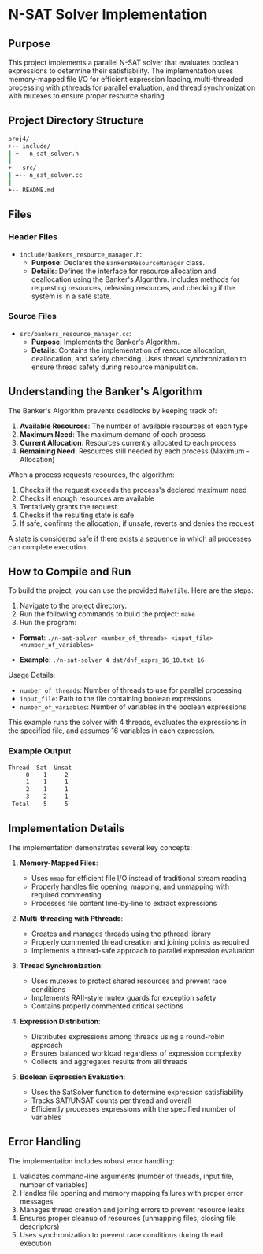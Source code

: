 # N-SAT Solver Implementation

## Purpose

This project implements a parallel N-SAT solver that evaluates boolean expressions to determine their satisfiability. The implementation uses memory-mapped file I/O for efficient expression loading, multi-threaded processing with pthreads for parallel evaluation, and thread synchronization with mutexes to ensure proper resource sharing.

## Project Directory Structure

```bash
proj4/
+-- include/
| +-- n_sat_solver.h
|
+-- src/
| +-- n_sat_solver.cc
|
+-- README.md
```
## Files

### Header Files

- `include/bankers_resource_manager.h`:
  - **Purpose**: Declares the `BankersResourceManager` class.
  - **Details**: Defines the interface for resource allocation and deallocation using the Banker's Algorithm. Includes methods for requesting resources, releasing resources, and checking if the system is in a safe state.

### Source Files

- `src/bankers_resource_manager.cc`:
  - **Purpose**: Implements the Banker's Algorithm.
  - **Details**: Contains the implementation of resource allocation, deallocation, and safety checking. Uses thread synchronization to ensure thread safety during resource manipulation.

## Understanding the Banker's Algorithm

The Banker's Algorithm prevents deadlocks by keeping track of:

1. **Available Resources**: The number of available resources of each type
2. **Maximum Need**: The maximum demand of each process
3. **Current Allocation**: Resources currently allocated to each process
4. **Remaining Need**: Resources still needed by each process (Maximum - Allocation)

When a process requests resources, the algorithm:

1. Checks if the request exceeds the process's declared maximum need
2. Checks if enough resources are available
3. Tentatively grants the request
4. Checks if the resulting state is safe
5. If safe, confirms the allocation; if unsafe, reverts and denies the request

A state is considered safe if there exists a sequence in which all processes can complete execution.

## How to Compile and Run

To build the project, you can use the provided `Makefile`. Here are the steps:

1. Navigate to the project directory.
2. Run the following commands to build the project:
   `make`
3. Run the program:

- **Format**: `./n-sat-solver <number_of_threads> <input_file> <number_of_variables>`

- **Example**: `./n-sat-solver 4 dat/dnf_exprs_16_10.txt 16`

Usage Details:

- `number_of_threads`: Number of threads to use for parallel processing
- `input_file`: Path to the file containing boolean expressions
- `number_of_variables`: Number of variables in the boolean expressions

This example runs the solver with 4 threads, evaluates the expressions in the specified file, and assumes 16 variables in each expression.

### Example Output

```bash
Thread  Sat  Unsat
     0    1     2
     1    1     1
     2    1     1
     3    2     1
 Total    5     5
```

## Implementation Details

The implementation demonstrates several key concepts:

1. **Memory-Mapped Files**:
   - Uses `mmap` for efficient file I/O instead of traditional stream reading
   - Properly handles file opening, mapping, and unmapping with required commenting
   - Processes file content line-by-line to extract expressions

2. **Multi-threading with Pthreads**:
   - Creates and manages threads using the pthread library
   - Properly commented thread creation and joining points as required
   - Implements a thread-safe approach to parallel expression evaluation

3. **Thread Synchronization**:
   - Uses mutexes to protect shared resources and prevent race conditions
   - Implements RAII-style mutex guards for exception safety
   - Contains properly commented critical sections

4. **Expression Distribution**:
   - Distributes expressions among threads using a round-robin approach
   - Ensures balanced workload regardless of expression complexity
   - Collects and aggregates results from all threads

5. **Boolean Expression Evaluation**:
   - Uses the SatSolver function to determine expression satisfiability
   - Tracks SAT/UNSAT counts per thread and overall
   - Efficiently processes expressions with the specified number of variables

## Error Handling

The implementation includes robust error handling:

1. Validates command-line arguments (number of threads, input file, number of variables)
2. Handles file opening and memory mapping failures with proper error messages
3. Manages thread creation and joining errors to prevent resource leaks
4. Ensures proper cleanup of resources (unmapping files, closing file descriptors)
5. Uses synchronization to prevent race conditions during thread execution
